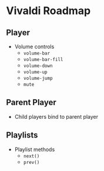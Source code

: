 # Vivaldi Roadmap

## Player

- Volume controls
  - `volume-bar`
  - `volume-bar-fill`
  - `volume-down`
  - `volume-up`
  - `volume-jump`
  - `mute`

## Parent Player

- Child players bind to parent player

## Playlists

- Playlist methods
  - `next()`
  - `prev()`
